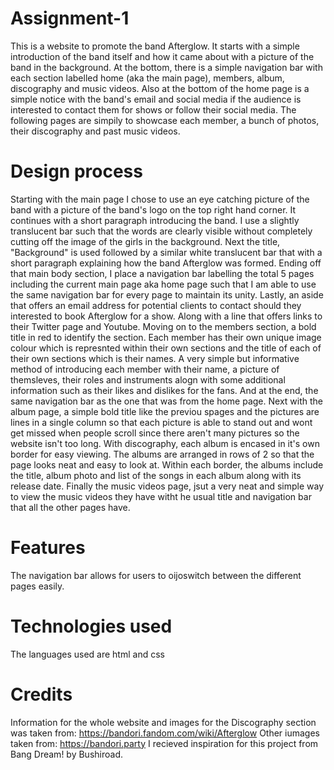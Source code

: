 # Assignment-1
This is a website to promote the band Afterglow. It starts with a simple introduction of the band itself and how it came about with a picture of the band in the background. At the bottom, there is a simple navigation bar with each section labelled home (aka the main page), members, album, discography and music videos. Also at the bottom of the home page is a simple notice with the band's email and social media if the audience is interested to contact them for shows or follow their social media.
The following pages are simpily to showcase each member, a bunch of photos, their discography and past music videos.
# Design process
Starting with the main page I chose to use an eye catching picture of the band with a picture of the band's logo on the top right hand corner. It continues with a short paragraph introducing the band. I use a slightly translucent bar such that the words are clearly visible without completely cutting off the image of the girls in the background. Next the title, "Background" is used followed by a similar white translucent bar that with a short paragraph explaining how the band Afterglow was formed. Ending off that main body section, I place a navigation bar labelling the total 5 pages including the current main page aka home page such that I am able to use the same navigation bar for every page to maintain its unity. Lastly, an aside that offers an email address for potential clients to contact should they interested to book Afterglow for a show. Along with a line that offers links to their Twitter page and Youtube.
Moving on to the members section, a bold title in red to identify the section. Each member has their own unique image colour which is represnted within their own sections and the title of each of their own sections which is their names. A very simple but informative method of introducing each member with their name, a picture of themsleves, their roles and instruments alogn with some additional information such as their likes and dislikes for the fans. And at the end, the same navigation bar as the one that was from the home page.
Next with the album page, a simple bold title like the previou spages and the pictures are lines in a single column so that each picture is able to stand out and wont get missed when people scroll since there aren't many pictures so the website isn't too long.
With discography, each album is encased in it's own border for easy viewing. The albums are arranged in rows of 2 so that the page looks neat and easy to look at. Within each border, the albums include the title, album photo and list of the songs in each album along with its release date.
Finally the music videos page, jsut a very neat and simple way to view the music videos they have witht he usual title and navigation bar that all the other pages have.
# Features
The navigation bar allows for users to oijoswitch between the different pages easily.
# Technologies used
The languages used are html and css
# Credits
Information for the whole website and images for the Discography section was taken from: https://bandori.fandom.com/wiki/Afterglow
Other iumages taken from: https://bandori.party
I recieved inspiration for this project from Bang Dream! by Bushiroad.

